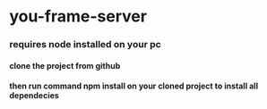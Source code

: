 # you-frame-server

### requires node installed on your pc
#### clone the project from github
#### then run command npm install on your cloned project to install all dependecies
